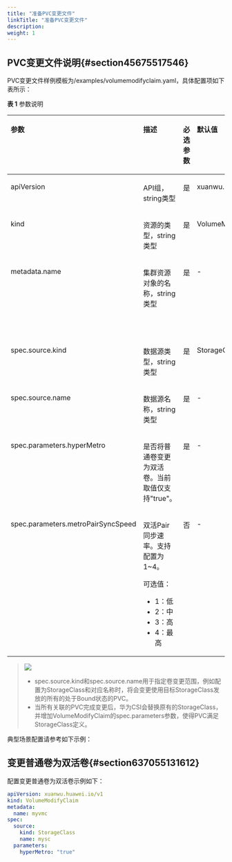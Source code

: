 ```yaml
---
title: "准备PVC变更文件"
linkTitle: "准备PVC变更文件"
description: 
weight: 1
---
```


## PVC变更文件说明{#section45675517546}

PVC变更文件样例模板为/examples/volumemodifyclaim.yaml，具体配置项如下表所示：

**表 1**  参数说明

<a name="table882408155517"></a>
<table><thead align="left"><tr id="row1882418105518"><th class="cellrowborder" valign="top" width="20%" id="mcps1.2.6.1.1"><p id="p282412815559"><a name="p282412815559"></a><a name="p282412815559"></a>参数</p>
</th>
<th class="cellrowborder" valign="top" width="20%" id="mcps1.2.6.1.2"><p id="p1682410825515"><a name="p1682410825515"></a><a name="p1682410825515"></a>描述</p>
</th>
<th class="cellrowborder" valign="top" width="7.64%" id="mcps1.2.6.1.3"><p id="p17824188185518"><a name="p17824188185518"></a><a name="p17824188185518"></a>必选参数</p>
</th>
<th class="cellrowborder" valign="top" width="18.04%" id="mcps1.2.6.1.4"><p id="p16824148195513"><a name="p16824148195513"></a><a name="p16824148195513"></a>默认值</p>
</th>
<th class="cellrowborder" valign="top" width="34.32%" id="mcps1.2.6.1.5"><p id="p98241783553"><a name="p98241783553"></a><a name="p98241783553"></a>备注</p>
</th>
</tr>
</thead>
<tbody><tr id="row282438175514"><td class="cellrowborder" valign="top" width="20%" headers="mcps1.2.6.1.1 "><p id="p38247819556"><a name="p38247819556"></a><a name="p38247819556"></a>apiVersion</p>
</td>
<td class="cellrowborder" valign="top" width="20%" headers="mcps1.2.6.1.2 "><p id="zh-cn_topic_0000001541071762_p0896194484915"><a name="zh-cn_topic_0000001541071762_p0896194484915"></a><a name="zh-cn_topic_0000001541071762_p0896194484915"></a>API组，string类型</p>
</td>
<td class="cellrowborder" valign="top" width="7.64%" headers="mcps1.2.6.1.3 "><p id="p8824178125515"><a name="p8824178125515"></a><a name="p8824178125515"></a>是</p>
</td>
<td class="cellrowborder" valign="top" width="18.04%" headers="mcps1.2.6.1.4 "><p id="p138247865515"><a name="p138247865515"></a><a name="p138247865515"></a>xuanwu.huawei.io/v1</p>
</td>
<td class="cellrowborder" valign="top" width="34.32%" headers="mcps1.2.6.1.5 "><p id="p982408115517"><a name="p982408115517"></a><a name="p982408115517"></a>固定填写xuanwu.huawei.io/v1</p>
</td>
</tr>
<tr id="row158241788556"><td class="cellrowborder" valign="top" width="20%" headers="mcps1.2.6.1.1 "><p id="p1382416825518"><a name="p1382416825518"></a><a name="p1382416825518"></a>kind</p>
</td>
<td class="cellrowborder" valign="top" width="20%" headers="mcps1.2.6.1.2 "><p id="p782438195513"><a name="p782438195513"></a><a name="p782438195513"></a>资源的类型，string类型</p>
</td>
<td class="cellrowborder" valign="top" width="7.64%" headers="mcps1.2.6.1.3 "><p id="p88244814556"><a name="p88244814556"></a><a name="p88244814556"></a>是</p>
</td>
<td class="cellrowborder" valign="top" width="18.04%" headers="mcps1.2.6.1.4 "><p id="p1782413819554"><a name="p1782413819554"></a><a name="p1782413819554"></a>VolumeModifyClaim</p>
</td>
<td class="cellrowborder" valign="top" width="34.32%" headers="mcps1.2.6.1.5 "><p id="p12824198115512"><a name="p12824198115512"></a><a name="p12824198115512"></a>固定填写VolumeModifyClaim</p>
</td>
</tr>
<tr id="row7824198185511"><td class="cellrowborder" valign="top" width="20%" headers="mcps1.2.6.1.1 "><p id="p1182488115510"><a name="p1182488115510"></a><a name="p1182488115510"></a>metadata.name</p>
</td>
<td class="cellrowborder" valign="top" width="20%" headers="mcps1.2.6.1.2 "><p id="p188241387558"><a name="p188241387558"></a><a name="p188241387558"></a>集群资源对象的名称，string类型</p>
</td>
<td class="cellrowborder" valign="top" width="7.64%" headers="mcps1.2.6.1.3 "><p id="p5824684559"><a name="p5824684559"></a><a name="p5824684559"></a>是</p>
</td>
<td class="cellrowborder" valign="top" width="18.04%" headers="mcps1.2.6.1.4 "><p id="p1782413895514"><a name="p1782413895514"></a><a name="p1782413895514"></a>-</p>
</td>
<td class="cellrowborder" valign="top" width="34.32%" headers="mcps1.2.6.1.5 "><p id="p1482417805520"><a name="p1482417805520"></a><a name="p1482417805520"></a>名称必须满足<a href="https://kubernetes.io/zh-cn/docs/concepts/overview/working-with-objects/names#dns-subdomain-names" target="_blank" rel="noopener noreferrer">DNS 子域名</a>的命名规则，支持数字、小写字母、中划线（-）和点（.）的组合，并且必须以小写字母数字字符开头和结尾，最大长度不超过63个字符</p>
</td>
</tr>
<tr id="row1482498135514"><td class="cellrowborder" valign="top" width="20%" headers="mcps1.2.6.1.1 "><p id="p18241589552"><a name="p18241589552"></a><a name="p18241589552"></a>spec.source.kind</p>
</td>
<td class="cellrowborder" valign="top" width="20%" headers="mcps1.2.6.1.2 "><p id="p13824158195519"><a name="p13824158195519"></a><a name="p13824158195519"></a>数据源类型，string类型</p>
</td>
<td class="cellrowborder" valign="top" width="7.64%" headers="mcps1.2.6.1.3 "><p id="p1082428125517"><a name="p1082428125517"></a><a name="p1082428125517"></a>是</p>
</td>
<td class="cellrowborder" valign="top" width="18.04%" headers="mcps1.2.6.1.4 "><p id="p982420825510"><a name="p982420825510"></a><a name="p982420825510"></a>StorageClass</p>
</td>
<td class="cellrowborder" valign="top" width="34.32%" headers="mcps1.2.6.1.5 "><p id="p138240835517"><a name="p138240835517"></a><a name="p138240835517"></a>仅支持设置为：StorageClass</p>
</td>
</tr>
<tr id="row1580118248311"><td class="cellrowborder" valign="top" width="20%" headers="mcps1.2.6.1.1 "><p id="p48021124438"><a name="p48021124438"></a><a name="p48021124438"></a>spec.source.name</p>
</td>
<td class="cellrowborder" valign="top" width="20%" headers="mcps1.2.6.1.2 "><p id="p68021524930"><a name="p68021524930"></a><a name="p68021524930"></a>数据源名称，string类型</p>
</td>
<td class="cellrowborder" valign="top" width="7.64%" headers="mcps1.2.6.1.3 "><p id="p480210241835"><a name="p480210241835"></a><a name="p480210241835"></a>是</p>
</td>
<td class="cellrowborder" valign="top" width="18.04%" headers="mcps1.2.6.1.4 "><p id="p980213243314"><a name="p980213243314"></a><a name="p980213243314"></a>-</p>
</td>
<td class="cellrowborder" valign="top" width="34.32%" headers="mcps1.2.6.1.5 "><p id="p1380282420314"><a name="p1380282420314"></a><a name="p1380282420314"></a>仅支持设置StorageClass名称</p>
</td>
</tr>
<tr id="row19555112614317"><td class="cellrowborder" valign="top" width="20%" headers="mcps1.2.6.1.1 "><p id="p0555826131"><a name="p0555826131"></a><a name="p0555826131"></a>spec.parameters.hyperMetro</p>
</td>
<td class="cellrowborder" valign="top" width="20%" headers="mcps1.2.6.1.2 "><p id="p145556261430"><a name="p145556261430"></a><a name="p145556261430"></a>是否将普通卷变更为双活卷。当前取值仅支持"true"。</p>
</td>
<td class="cellrowborder" valign="top" width="7.64%" headers="mcps1.2.6.1.3 "><p id="p205555261534"><a name="p205555261534"></a><a name="p205555261534"></a>是</p>
</td>
<td class="cellrowborder" valign="top" width="18.04%" headers="mcps1.2.6.1.4 "><p id="p1555926531"><a name="p1555926531"></a><a name="p1555926531"></a>-</p>
</td>
<td class="cellrowborder" valign="top" width="34.32%" headers="mcps1.2.6.1.5 "><p id="p465413911106"><a name="p465413911106"></a><a name="p465413911106"></a>仅支持主站点普通存储卷变更为双活存储卷。</p>
</td>
</tr>
<tr id="row141343508506"><td class="cellrowborder" valign="top" width="20%" headers="mcps1.2.6.1.1 "><p id="p13134125010508"><a name="p13134125010508"></a><a name="p13134125010508"></a>spec.parameters.metroPairSyncSpeed</p>
</td>
<td class="cellrowborder" valign="top" width="20%" headers="mcps1.2.6.1.2 "><p id="p11242177125214"><a name="p11242177125214"></a><a name="p11242177125214"></a>双活Pair同步速率。支持配置为1~4。</p>
<p id="p1924214720529"><a name="p1924214720529"></a><a name="p1924214720529"></a>可选值：</p>
<a name="ul4215172125219"></a><a name="ul4215172125219"></a><ul id="ul4215172125219"><li>1：低</li><li>2：中</li><li>3：高</li><li>4：最高</li></ul>
</td>
<td class="cellrowborder" valign="top" width="7.64%" headers="mcps1.2.6.1.3 "><p id="p1413415016505"><a name="p1413415016505"></a><a name="p1413415016505"></a>否</p>
</td>
<td class="cellrowborder" valign="top" width="18.04%" headers="mcps1.2.6.1.4 "><p id="p113425015509"><a name="p113425015509"></a><a name="p113425015509"></a>-</p>
</td>
<td class="cellrowborder" valign="top" width="34.32%" headers="mcps1.2.6.1.5 "><p id="p1813405016505"><a name="p1813405016505"></a><a name="p1813405016505"></a>当且仅当spec.parameters.hyperMetro为"true"时生效。</p>
<p id="p688744685818"><a name="p688744685818"></a><a name="p688744685818"></a>注意：</p>
<a name="ul35821048175812"></a><a name="ul35821048175812"></a><ul id="ul35821048175812"><li>未配置该参数时，双活Pair存储速率由存储决定。</li><li>最高速率同步时可能导致主机时延增大。</li></ul>
</td>
</tr>
</tbody>
</table>

>![](/css-docs/public_sys-resources/zh-cn/icon-note.gif)  
>-   spec.source.kind和spec.source.name用于指定卷变更范围，例如配置为StorageClass和对应名称时，将会变更使用目标StorageClass发放的所有的处于Bound状态的PVC。
>-   当所有关联的PVC完成变更后，华为CSI会替换原有的StorageClass，并增加VolumeModifyClaim的spec.parameters参数，使得PVC满足StorageClass定义。

典型场景配置请参考如下示例：

## 变更普通卷为双活卷{#section637055131612}

配置变更普通卷为双活卷示例如下：

```yaml
apiVersion: xuanwu.huawei.io/v1
kind: VolumeModifyClaim
metadata:
  name: myvmc
spec:
  source:
    kind: StorageClass
    name: mysc
  parameters:
    hyperMetro: "true"
```

